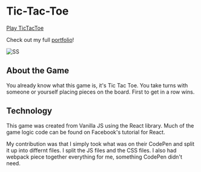 # Tic-Tac-Toe

[Play TicTacToe](https://skdkim.github.io/Tic-Tac-Toe/)

Check out my full [portfolio](http://www.davidkim.tech/)!

![SS](https://github.com/skdkim/Tic-Tac-Toe/blob/master/styles/images/ss.png)

## About the Game
You already know what this game is, it's Tic Tac Toe. You take turns with
someone or yourself placing pieces on the board. First to get in a row wins.

## Technology
This game was created from Vanilla JS using the React library. Much of the
game logic code can be found on Facebook's tutorial for React.

My contribution was that I simply took what was on their CodePen and split
it up into differnt files. I split the JS files and the CSS files. I also
had webpack piece together everything for me, something CodePen didn't need.
